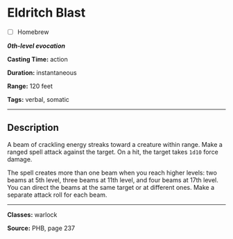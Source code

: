 # Eldritch Blast

- [ ] Homebrew

***0th-level evocation***

**Casting Time:** action

**Duration:** instantaneous

**Range:** 120 feet

**Tags:** verbal, somatic

---

## Description
A beam of crackling energy streaks toward a creature within range. Make a ranged spell attack against the target. On a hit, the target takes `1d10` force damage.

The spell creates more than one beam when you reach higher levels: two beams at 5th level, three beams at 11th level, and four beams at 17th level. You can direct the beams at the same target or at different ones. Make a separate attack roll for each beam.

---

**Classes:** warlock

**Source:** PHB, page 237
